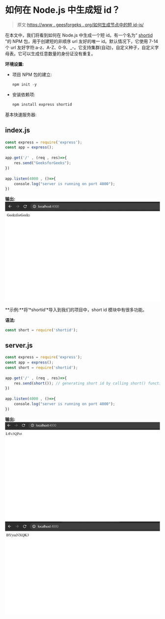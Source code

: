 # 如何在 Node.js 中生成短 id？

> 原文:[https://www . geesforgeks . org/如何生成节点中的短 id-js/](https://www.geeksforgeeks.org/how-to-generate-short-id-in-node-js/)

在本文中，我们将看到如何在 Node.js 中生成一个短 id。有一个名为“ [shortid](https://www.geeksforgeeks.org/node-js-npm-shortid-module/) ”的 NPM 包，用于创建短的非顺序 url 友好的唯一 id。默认情况下，它使用 7-14 个 url 友好字符:a-z、A-Z、0-9、_-。它支持集群(自动)，自定义种子，自定义字母表。它可以生成任意数量的身份证没有重复。

**环境设置:**

*   项目 NPM 包的建立:

    ```js
    npm init -y
    ```

*   安装依赖项:

    ```js
    npm install express shortid
    ```

基本快速服务器:

## index.js

```js
const express = require('express');
const app = express();

app.get('/' , (req , res)=>{
    res.send("GeeksforGeeks");
})

app.listen(4000 , ()=>{
    console.log("server is running on port 4000");
})
```

**输出:**
![](img/28061d3db71a9e4a053f2e19fc49a7a1.png)

**示例:**将‘*shortid‘*导入到我们的项目中，short id 模块中有很多功能。

**语法:**

```js
const short = require('shortid');
```

## server.js

```js
const express = require('express');
const app = express();
const short = require('shortid');

app.get('/' , (req , res)=>{
    res.send(short()); // generating short id by calling short() function.
})

app.listen(4000 , ()=>{
    console.log("server is running on port 4000");
})
```

**输出:**
![](img/04dca3b092752bc022234b6f1b344330.png) ![](img/4ddf155fccf44b8dae24e6c9e4fd1f17.png)